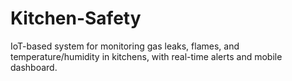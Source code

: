 # Kitchen-Safety
IoT-based system for monitoring gas leaks, flames, and temperature/humidity in kitchens, with real-time alerts and mobile dashboard.
